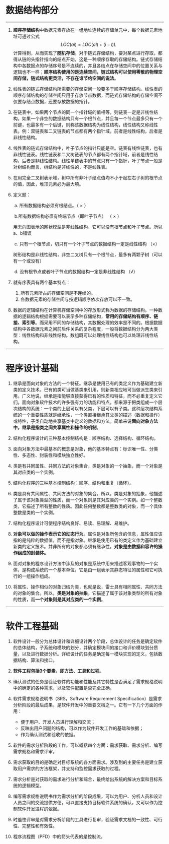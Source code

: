 # 数据结构部分

---

1. **顺序存储结构**中数据元素存放在一组地址连续的存储单元中，每个数据元素地址可通过公式$$ LOC(ai)=LOC(al)+(i-l)L $$计算得到，从而实现了**随机存储**。对于链式存储结构，要对某点进行存取，都得从链的头指针指向的结点开始，这是一种顺序存取的存储结构。链式存储结构中各数据点的存储序号是不连续的，并且各结点在存储空间中的位置关系与逻辑也不一样；**顺序结构使用的是连续空间，链式结构可以使用零散的物理空间存储，链式结构更灵活，不存在谁节约空间的说法**。

2. 线性表的链式存储结构所需要的存储空间一般要多于顺序存储结构。线性表的顺序存储结构的存储空间只用于存放节点数据，而链式存储结构的存储空间不仅要存结点数据，还要存放数据的指针。

3. 在链表中，如果两个节点的同一个指针域的值相等，则链表一定是非线性结构。如果一个非空的数据结构只有一个根节点，并且每一个节点最多只有一个前键，也最多有一个后键，则称该数据结构为线性结构，线性结构又称线性表。例：双链表和二叉链表的节点都有两个指针域，前者是线性结构，后者是非线性结构。

4. 线性表的链式存储结构中，叶子节点的指针只能是空。链表有线性链表，也有非线性链表。线性链表和二叉树链表的节点都有两个指针域，前者是线性结构，后者是非线性结构。线性单链表中的节点只有一个指针，叶子节点一般是对树结构而言，树结构是非线性的，不是线性表。

5. 在用完全二叉树表示堆，树中所有非叶子结点值均不小于起左右子树的根节点的值，因此，堆顶元素必为最大项。

6. 定义题：

   ​	a. 所有数据结构必须有根结点。（ × ）

   ​	b.所有数据结构必须有终端节点（即叶子节点）    （ × ）   

   用无向图表示的网状模型是非线性结构，它可以没有根节点和叶子节点。所以a、b错误

   ​	c. 只有一个根节点，切只有一个叶子节点的数据结构一定是线性结构    （×）

   树形结构是非线性结构，非空二叉树只有一个根节点，最多有两颗子树（可以有一个或没有）

   ​	d. 没有根节点或者叶子节点的数据结构一定是非线性结构  （√）

 7. 就有序表具有两个基本特点：

     1. 所有元素所占的存储空间是不连续的。
     2. 各数据元素的存储空间与按逻辑顺序依次存放可以不一致。

8. 数据的逻辑结构在计算机存储空间中的存放形式称为数据的存储结构。一种数据的逻辑结构根据需要可以表示多种存储结构，**常用的存储结构有顺序、链接、索引等**。而采用不同的存储结构，其数据处理的效率是不同的。根据数据结构中各数据元素之间前后件关系的复杂程度，一般将数据结构分为两大类型：线性结构和非线性结构。数组既可以处理线性结构也可以处理非线性结构。

---

# 程序设计基础

1. 继承是面向对象的方法的一个特征。继承是使用已有的类定义作为基础建立新类的定义技术。已有的类可当做基类来引用，则新类相应地可当做派生类来引用。广义地说，继承是指能够直接获得已有的性质和特征，而不必重复定义它们。面向对象软件技术的许多强有力的功能和特点，都来源于把类组成一个层次结构的系统：一个类的上层可以有父类，下层可以有子类。这种层次结构系统的一个重要性质就是继承性，一个类直接继承其父类的描述（数据和操作）或特性，子类自动地共享基类中定义的数据和方法。简单来说**面向对象方法中，继承是指类之间共享属性和操作的机制**。

2. 结构化程序设计的三种基本控制结构是：顺序结构、选择结构、循环结构。

3. 面向对象方法中最基本的概念是对象，他的基本特点有：标识唯一性、分类性、多态性、封装性和模块独立性好。

4. 类是有共同属性、共同方法的对象集合，类是对象的一个抽象，而一个对象是其对应类的一个实例。

5. 结构化程序的三种基本控制结构：顺序、结构和重复（循环）。

6. 类是具有共同属性、共同方法的对象的集合。所以，类是对象的抽象，他描述了属于该对象类型的性质，而一个对象则是其对应类的一个实例。如一个整数类，它描述了所有整数的性质。因此任何整数都是整数类的对象，而一个具体整数是类的一个实例。

7. 结构化程序设计可使程序结构良好、易读、易理解、易维护。

8. **对象可以做的操作表示它的动态行为**。属性是对象所包含的信息，属性值应该指的是纯粹的数据值，而不是指对象。继承是使用已有的类定义作为基础建立新类的定义技术。并非所有的对象都必须有继承性。**对象是由数据和容许的操作组成的封装体。**

9. 面对对象的程序设计方法中涉及的对象是系统中用来描述客观事物的一个实体，是构成系统的一个基本单位，它是由一组表示其静态特征的属性和它可执行的一组操作组成。

10. 将属性、操作相似的对象归结为类，也就是说，雷士具有相同属性、共同方法的对象的集合。所以，**类是对象的抽象**，它描述了属于该对象类型的所有对象的性质，而**一个对象则是其对应类的一个实例**。

---

# 软件工程基础

1. 软件设计一般分为总体设计和详细设计两个阶段，总体设计的任务是确定软件的总体结构，子系统和模块的划分，并确定模块间的接口和评价模块划分质量，以及进行数据分析。详细设计的任务是确定每一模块实现的定义，包括数据结构、算法和接口。

2. **软件工程包括3个要素，即方法、工具和过程**。

3. 确认测试的任务是验证软件的功能和性能及其它特性是否满足了需求规格说明中的确定的各种需求，以及软件配置是否完全正确。

4. 软件需求规格说明书（SRS，Software Requirement Specification）是需求分析阶段的最后成果，是软件开发中的重要文档之一。它有一下几个方面的作用：
   - 便于用户、开发人员进行理解和交流；
   - 反映出用户问题的结构，可以作为软件开发工作的基础和依据；
   - 作为确认测试和验收的依据。

5. 软件的需求分析阶段的工作，可以概括四个方面：需求获取、需求分析、编写需求规格和需求评审。

6. 需求获取的目的是确定对目标系统的各方面需求。涉及到的主要任务是建立获取用户需求的方法框架，并支持和监控需求获取的过程。

7. 需求分析是对获取的需求进行分析和综合，最终给出系统的解决方案和目标系统的逻辑模型。

8. 编写需求规格说明书作为需求分析的阶段成果，可以为用户、分析人员和设计人员之间的交流提供方便，可以直接支持目标软件系统的确认，又可以作为控制软件开发进程的依据。

9. 时羞怯评审是对需求分析阶段的工具进行复审，验证需求文档的一致性、可行性、完整性和有效性。

10. 程序流程图（PFD）中的箭头代表的是控制流。

    
